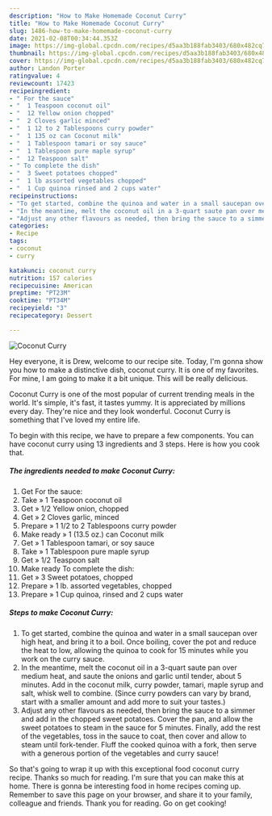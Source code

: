 ```yaml
---
description: "How to Make Homemade Coconut Curry"
title: "How to Make Homemade Coconut Curry"
slug: 1486-how-to-make-homemade-coconut-curry
date: 2021-02-08T00:34:44.353Z
image: https://img-global.cpcdn.com/recipes/d5aa3b188fab3403/680x482cq70/coconut-curry-recipe-main-photo.jpg
thumbnail: https://img-global.cpcdn.com/recipes/d5aa3b188fab3403/680x482cq70/coconut-curry-recipe-main-photo.jpg
cover: https://img-global.cpcdn.com/recipes/d5aa3b188fab3403/680x482cq70/coconut-curry-recipe-main-photo.jpg
author: Landon Porter
ratingvalue: 4
reviewcount: 17423
recipeingredient:
- " For the sauce"
- "  1 Teaspoon coconut oil"
- "  12 Yellow onion chopped"
- "  2 Cloves garlic minced"
- "  1 12 to 2 Tablespoons curry powder"
- "  1 135 oz can Coconut milk"
- "  1 Tablespoon tamari or soy sauce"
- "  1 Tablespoon pure maple syrup"
- "  12 Teaspoon salt"
- " To complete the dish"
- "  3 Sweet potatoes chopped"
- "  1 lb assorted vegetables chopped"
- "  1 Cup quinoa rinsed and 2 cups water"
recipeinstructions:
- "To get started, combine the quinoa and water in a small saucepan over high heat, and bring it to a boil. Once boiling, cover the pot and reduce the heat to low, allowing the quinoa to cook for 15 minutes while you work on the curry sauce."
- "In the meantime, melt the coconut oil in a 3-quart saute pan over medium heat, and saute the onions and garlic until tender, about 5 minutes. Add in the coconut milk, curry powder, tamari, maple syrup and salt, whisk well to combine. (Since curry powders can vary by brand, start with a smaller amount and add more to suit your tastes.)"
- "Adjust any other flavours as needed, then bring the sauce to a simmer and add in the chopped sweet potatoes. Cover the pan, and allow the sweet potatoes to steam in the sauce for 5 minutes. Finally, add the rest of the vegetables, toss in the sauce to coat, then cover and allow to steam until fork-tender. Fluff the cooked quinoa with a fork, then serve with a generous portion of the vegetables and curry sauce!"
categories:
- Recipe
tags:
- coconut
- curry

katakunci: coconut curry 
nutrition: 157 calories
recipecuisine: American
preptime: "PT23M"
cooktime: "PT34M"
recipeyield: "3"
recipecategory: Dessert

---
```



![Coconut Curry](https://img-global.cpcdn.com/recipes/d5aa3b188fab3403/680x482cq70/coconut-curry-recipe-main-photo.jpg)

Hey everyone, it is Drew, welcome to our recipe site. Today, I'm gonna show you how to make a distinctive dish, coconut curry. It is one of my favorites. For mine, I am going to make it a bit unique. This will be really delicious.

Coconut Curry is one of the most popular of current trending meals in the world. It's simple, it's fast, it tastes yummy. It is appreciated by millions every day. They're nice and they look wonderful. Coconut Curry is something that I've loved my entire life.




To begin with this recipe, we have to prepare a few components. You can have coconut curry using 13 ingredients and 3 steps. Here is how you cook that.

<!--inarticleads1-->

##### The ingredients needed to make Coconut Curry:

1. Get  For the sauce:
1. Take  » 1 Teaspoon coconut oil
1. Get  » 1/2 Yellow onion, chopped
1. Get  » 2 Cloves garlic, minced
1. Prepare  » 1 1/2 to 2 Tablespoons curry powder
1. Make ready  » 1 (13.5 oz.) can Coconut milk
1. Get  » 1 Tablespoon tamari, or soy sauce
1. Take  » 1 Tablespoon pure maple syrup
1. Get  » 1/2 Teaspoon salt
1. Make ready  To complete the dish:
1. Get  » 3 Sweet potatoes, chopped
1. Prepare  » 1 lb. assorted vegetables, chopped
1. Prepare  » 1 Cup quinoa, rinsed and 2 cups water




<!--inarticleads2-->

##### Steps to make Coconut Curry:

1. To get started, combine the quinoa and water in a small saucepan over high heat, and bring it to a boil. Once boiling, cover the pot and reduce the heat to low, allowing the quinoa to cook for 15 minutes while you work on the curry sauce.
1. In the meantime, melt the coconut oil in a 3-quart saute pan over medium heat, and saute the onions and garlic until tender, about 5 minutes. Add in the coconut milk, curry powder, tamari, maple syrup and salt, whisk well to combine. (Since curry powders can vary by brand, start with a smaller amount and add more to suit your tastes.)
1. Adjust any other flavours as needed, then bring the sauce to a simmer and add in the chopped sweet potatoes. Cover the pan, and allow the sweet potatoes to steam in the sauce for 5 minutes. Finally, add the rest of the vegetables, toss in the sauce to coat, then cover and allow to steam until fork-tender. Fluff the cooked quinoa with a fork, then serve with a generous portion of the vegetables and curry sauce!




So that's going to wrap it up with this exceptional food coconut curry recipe. Thanks so much for reading. I'm sure that you can make this at home. There is gonna be interesting food in home recipes coming up. Remember to save this page on your browser, and share it to your family, colleague and friends. Thank you for reading. Go on get cooking!
